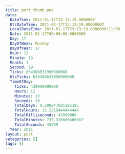 ```yaml
---
title: port_thumb.png
date:
  DateTime: 2011-01-17T12:13:19.0000000
  UtcDateTime: 2011-01-17T12:13:19.0000000Z
  LocalDateTime: 2011-01-17T23:13:19.0000000+11:00
  Date: 2011-01-17T00:00:00.0000000
  Day: 17
  DayOfWeek: Monday
  DayOfYear: 17
  Hour: 12
  Minute: 13
  Month: 1
  Second: 19
  Ticks: 634308631990000000
  UtcTicks: 634308631990000000
  TimeOfDay:
    Ticks: 439990000000
    Hours: 12
    Minutes: 13
    Seconds: 19
    TotalDays: 0.509247685185185
    TotalHours: 12.2219444444444
    TotalMilliseconds: 43999000
    TotalMinutes: 733.316666666667
    TotalSeconds: 43999
  Year: 2011
layout: post
categories: []
tags: []
---
```


